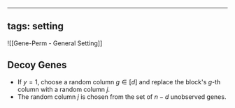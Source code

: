 
---
tags: setting
---

![[Gene-Perm - General Setting]]



## Decoy Genes
- If $y=1$, choose a random column $g \in [d]$ and replace the block's $g$-th column with a random column $j$.
- The random column $j$ is chosen from the set of $n-d$ unobserved genes.

